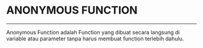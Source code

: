# ANONYMOUS FUNCTION
---
Anonymous Function adalah Function yang dibuat secara langsung di variable atau parameter tanpa harus membuat function terlebih dahulu.